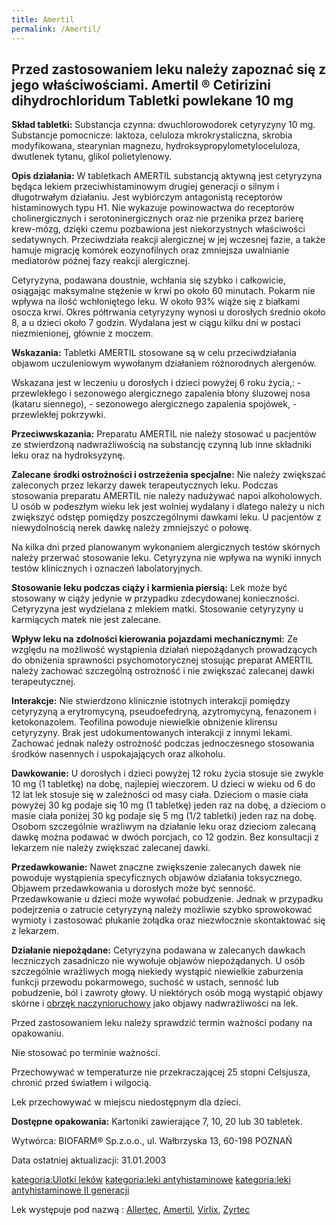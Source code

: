 ```yaml
---
title: Amertil
permalink: /Amertil/
---
```


Przed zastosowaniem leku należy zapoznać się z jego właściwościami.
Amertil ®
Cetirizini dihydrochloridum
Tabletki powlekane 10 mg
---------------------------------------
**Skład tabletki:**
Substancja czynna: dwuchlorowodorek cetyryzyny 10 mg.
Substancje pomocnicze: laktoza, celuloza mkrokrystaliczna, skrobia modyfikowana, stearynian magnezu, hydroksypropylometyloceluloza, dwutlenek tytanu, glikol polietylenowy.

**Opis działania:**
W tabletkach AMERTIL substancją aktywną jest cetyryzyna będąca lekiem przeciwhistaminowym drugiej generacji o silnym i długotrwałym działaniu. Jest wybiórczym antagonistą receptorów histaminowych typu H1. Nie wykazuje powinowactwa do receptorów cholinergicznych i serotoninergicznych oraz nie przenika przez barierę krew-mózg, dzięki czemu pozbawiona jest niekorzystnych właściwości sedatywnych. Przeciwdziała reakcji alergicznej w jej wczesnej fazie, a także hamuje migrację komórek eozynofilnych oraz zmniejsza uwalnianie mediatorów późnej fazy reakcji alergicznej.

Cetyryzyna, podawana doustnie, wchłania się szybko i całkowicie, osiągając maksymalne stężenie w krwi po około 60 minutach. Pokarm nie wpływa na ilość wchłoniętego leku. W około 93% wiąże się z białkami osocza krwi. Okres półtrwania cetyryzyny wynosi u dorosłych średnio około 8, a u dzieci około 7 godzin. Wydalana jest w ciągu kilku dni w postaci niezmienionej, głównie z moczem.

**Wskazania:**
Tabletki AMERTIL stosowane są w celu przeciwdziałania objawom uczuleniowym wywołanym działaniem różnorodnych alergenów.

Wskazana jest w leczeniu u dorosłych i dzieci powyżej 6 roku życia,: - przewlekłego i sezonowego alergicznego zapalenia błony śluzowej nosa (kataru siennego), - sezonowego alergicznego zapalenia spojówek, - przewlekłej pokrzywki.

**Przeciwwskazania:**
Preparatu AMERTIL nie należy stosować u pacjentów ze stwierdzoną nadwrażliwością na substancję czynną lub inne składniki leku oraz na hydroksyzynę.

**Zalecane środki ostrożności i ostrzeżenia specjalne:**
Nie należy zwiększać zaleconych przez lekarzy dawek terapeutycznych leku. Podczas stosowania preparatu AMERTIL nie należy nadużywać napoi alkoholowych. U osób w podeszłym wieku lek jest wolniej wydalany i dlatego należy u nich zwiększyć odstęp pomiędzy poszczególnymi dawkami leku. U pacjentów z niewydolnością nerek dawkę należy zmniejszyć o połowę.

Na kilka dni przed planowanym wykonaniem alergicznych testów skórnych należy przerwać stosowanie leku. Cetyryzyna nie wpływa na wyniki innych testów klinicznych i oznaczeń labolatoryjnych.

**Stosowanie leku podczas ciąży i karmienia piersią:**
Lek może być stosowany w ciąży jedynie w przypadku zdecydowanej konieczności. Cetyryzyna jest wydzielana z mlekiem matki. Stosowanie cetyryzyny u karmiących matek nie jest zalecane.

**Wpływ leku na zdolności kierowania pojazdami mechanicznymi:**
Ze względu na możliwość wystąpienia działań niepożądanych prowadzących do obniżenia sprawności psychomotorycznej stosując preparat AMERTIL należy zachować szczególną ostrożność i nie zwiększać zalecanej dawki terapeutycznej.

**Interakcje:**
Nie stwierdzono klinicznie istotnych interakcji pomiędzy cetyryzyną a erytromycyną, pseudoefedryną, azytromycyną, fenazonem i ketokonazolem. Teofilina powoduje niewielkie obniżenie klirensu cetyryzyny. Brak jest udokumentowanych interakcji z innymi lekami. Zachować jednak należy ostrożność podczas jednoczesnego stosowania środków nasennych i uspokajających oraz alkoholu.

**Dawkowanie:**
U dorosłych i dzieci powyżej 12 roku życia stosuje sie zwykle 10 mg (1 tabletkę) na dobę, najlepiej wieczorem. U dzieci w wieku od 6 do 12 lat lek stosuje się w zależności od masy ciała. Dzieciom o masie ciała powyżej 30 kg podaje się 10 mg (1 tabletkę) jeden raz na dobę, a dzieciom o masie ciała poniżej 30 kg podaje się 5 mg (1/2 tabletki) jeden raz na dobę. Osobom szczególnie wrażliwym na działanie leku oraz dzieciom zalecaną dawkę można podawać w dwóch porcjach, co 12 godzin. Bez konsultacji z lekarzem nie należy zwiększać zalecanej dawki.

**Przedawkowanie:**
Nawet znaczne zwiększenie zalecanych dawek nie powoduje wystąpienia specyficznych objawów działania toksycznego. Objawem przedawkowania u dorosłych może być senność. Przedawkowanie u dzieci może wywołać pobudzenie. Jednak w przypadku podejrzenia o zatrucie cetyryzyną należy możliwie szybko sprowokować wymioty i zastosować płukanie żołądka oraz niezwłocznie skontaktować się z lekarzem.

**Działanie niepożądane:**
Cetyryzyna podawana w zalecanych dawkach leczniczych zasadniczo nie wywołuje objawów niepożądanych. U osób szczególnie wrażliwych mogą niekiedy wystąpić niewielkie zaburzenia funkcji przewodu pokarmowego, suchość w ustach, senność lub pobudzenie, ból i zawroty głowy. U niektórych osób mogą wystąpić objawy skórne i [obrzęk naczynioruchowy](/obrzęk_naczynioruchowy "wikilink") jako objawy nadwrażliwości na lek.

Przed zastosowaniem leku należy sprawdzić termin ważności podany na opakowaniu.

Nie stosować po terminie ważności.

Przechowywać w temperaturze nie przekraczającej 25 stopni Celsjusza, chronić przed światłem i wilgocią.

Lek przechowywać w miejscu niedostępnym dla dzieci.

**Dostępne opakowania:**
Kartoniki zawierające 7, 10, 20 lub 30 tabletek.

Wytwórca: BIOFARM® Sp.z.o.o., ul. Wałbrzyska 13, 60-198 POZNAŃ

Data ostatniej aktualizacji: 31.01.2003

[kategoria:Ulotki leków](/kategoria:Ulotki_leków "wikilink") [kategoria:leki antyhistaminowe](/kategoria:leki_antyhistaminowe "wikilink") [kategoria:leki antyhistaminowe II generacji](/kategoria:leki_antyhistaminowe_II_generacji "wikilink")

Lek występuje pod nazwą : [Allertec](/Allertec "wikilink"), [Amertil](/Amertil "wikilink"), [Virlix](/Virlix "wikilink"), [Zyrtec](/Zyrtec "wikilink")